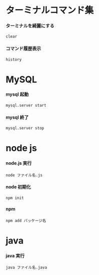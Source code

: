 # ターミナルコマンド集

#### ターミナルを綺麗にする

```
clear
```

#### コマンド履歴表示

```
history
```

# MySQL

#### mysql 起動

```
mysql.server start
```

#### mysql 終了

```
mysql.server stop
```

# node js

#### node.js 実行

```
node ファイル名.js
```

#### node 初期化

```
npm init
```

#### npm

```
npm add パッケージ名
```

# java

#### java 実行

```
java ファイル名.java
```
